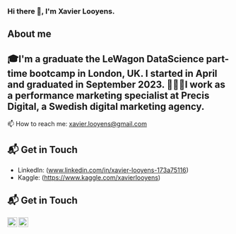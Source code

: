 ### Hi there 👋, I'm Xavier Looyens. 

## About me
🎓I'm a graduate the LeWagon DataScience part-time bootcamp in London, UK. I started in April and graduated in September 2023.
👨🏻‍💻I work as a performance marketing specialist at Precis Digital, a Swedish digital marketing agency.
- 
📫 How to reach me: xavier.looyens@gmail.com

## 📬 Get in Touch

- LinkedIn: (www.linkedin.com/in/xavier-looyens-173a75116)
- Kaggle: (https://www.kaggle.com/xavierlooyens)

## 📬 Get in Touch

<a href="https://www.linkedin.com/in/xavier-looyens-173a75116">
  <img align="left" alt="Xavier Looyens's LinkedIn" width="22px" src="https://raw.githubusercontent.com/peterthehan/peterthehan/master/assets/linkedin.svg" />
</a>
<a href="https://www.kaggle.com/xavierlooyens">
  <img align="left" alt="Xavier Looyens's Kaggle" width="22px" src="https://www.kaggle.com/static/images/site-logo.png" />
</a>

<br />
<br />

<!--
**XavierLooyens/XavierLooyens** is a ✨ _special_ ✨ repository because its `README.md` (this file) appears on your GitHub profile.

Here are some ideas to get you started:

- 🔭 I’m currently working on ...
- 🌱 I’m currently learning ...
- 👯 I’m looking to collaborate on ...
- 🤔 I’m looking for help with ...
- 💬 Ask me about ...
- 📫 How to reach me: ...
- 😄 Pronouns: ...
- ⚡ Fun fact: ...
-->
